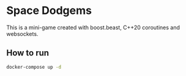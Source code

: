# Space Dodgems

This is a mini-game created with boost.beast, C++20 coroutines and websockets.

## How to run

```bash
docker-compose up -d
```
